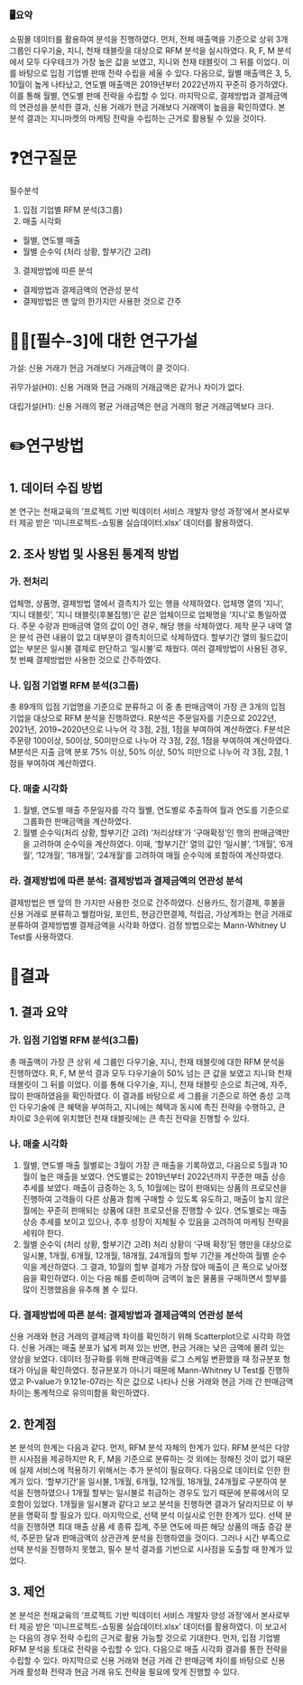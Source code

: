 ### 🖥️요약
쇼핑몰 데이터를 활용하여 분석을 진행하였다. 
먼저, 전체 매출액을 기준으로 상위 3개 그룹인 다우기술, 지니, 천재 태블릿을 대상으로 RFM 분석을 실시하였다. R, F, M 분석에서 모두 다우테크가 가장 높은 값을 보였고, 지니와 천재 태블릿이 그 뒤를 이었다. 이를 바탕으로 입점 기업별 판매 전략 수립을 세울 수 있다. 다음으로, 월별 매출액은 3, 5, 10월이 높게 나타났고, 연도별 매출액은 2019년부터 2022년까지 꾸준히 증가하였다. 이를 통해 월별, 연도별 판매 전략을 수립할 수 있다. 마지막으로, 결제방법과 결제금액의 연관성을 분석한 결과, 신용 거래가 현금 거래보다 거래액이 높음을 확인하였다.
본 분석 결과는 지니마켓의 마케팅 전략을 수립하는 근거로 활용될 수 있을 것이다.

# ❓연구질문
필수분석
1. 입점 기업별 RFM 분석(3그룹)
2. 매출 시각화
- 월별, 연도별 매출
- 월별 순수익 (처리 상황, 할부기간 고려)
3. 결제방법에 따른 분석
- 결제방법과 결제금액의 연관성 분석
- 결제방법은 맨 앞의 한가지만 사용한 것으로 간주

# 👩‍🔬[필수-3]에 대한 연구가설
가설: 신용 거래가 현금 거래보다 거래금액이 클 것이다.

귀무가설(H0): 신용 거래와 현금 거래의 거래금액은 같거나 차이가 없다.

대립가설(H1): 신용 거래의 평균 거래금액은 현금 거래의 평균 거래금액보다 크다.

# ✏️연구방법
## 1.	데이터 수집 방법
본 연구는 천재교육의 ‘프로젝트 기반 빅데이터 서비스 개발자 양성 과정’에서 본사로부터 제공 받은 ‘미니프로젝트-쇼핑몰 실습데이터.xlsx’ 데이터를 활용하였다.
## 2.	조사 방법 및 사용된 통계적 방법
### 가. 전처리

업체명, 상품명, 결제방법 열에서 결측치가 있는 행을 삭제하였다. 업체명 열의 ‘지니’, ‘지니 태블릿’, ‘지니 태블릿(후불집행)’은 같은 업체이므로 업체명을 ‘지니’로 통일하였다. 주문 수량과 판매금액 열의 값이 0인 경우, 해당 행을 삭제하였다. 제작 문구 내역 열은 분석 관련 내용이 없고 대부분이 결측치이므로 삭제하였다. 할부기간 열의 필드값이 없는 부분은 일시불 결제로 판단하고 ‘일시불’로 채웠다. 여러 결제방법이 사용된 경우, 첫 번째 결제방법만 사용한 것으로 간주하였다.

### 나. 입점 기업별 RFM 분석(3그룹)

총 89개의 입점 기업명을 기준으로 분류하고 이 중 총 판매금액이 가장 큰 3개의 입점 기업을 대상으로 RFM 분석을 진행하였다. R분석은 주문일자를 기준으로 2022년, 2021년, 2019~2020년으로 나누어 각 3점, 2점, 1점을 부여하여 계산하였다. F분석은 주문량 100이상, 50이상, 50미만으로 나누어 각 3점, 2점, 1점을 부여하여 계산하였다. M분석은 지출 금액 분포 75% 이상, 50% 이상, 50% 미만으로 나누어 각 3점, 2점, 1점을 부여하여 계산하였다.

### 다. 매출 시각화
1) 월별, 연도별 매출
주문일자를 각각 월별, 연도별로 추출하여 월과 연도를 기준으로 그룹화한 판매금액을 계산하였다.
2) 월별 순수익(처리 상황, 할부기간 고려)
‘처리상태’가 ‘구매확정’인 행의 판매금액만을 고려하여 순수익을 계산하였다. 이때, ‘할부기간’ 열의 값인 ‘일시불’, ‘1개월’, ‘6개월’, ‘12개월’, ‘18개월’, ‘24개월’를 고려하여 매월 순수익에 포함하여 계산하였다.

### 라. 결제방법에 따른 분석: 결제방법과 결제금액의 연관성 분석

결제방법은 맨 앞의 한 가지만 사용한 것으로 간주하였다. 신용카드, 정기결제, 후불을 신용 거래로 분류하고 웰컴마일, 포인트, 현금간편결제, 적립금, 가상계좌는 현금 거래로 분류하여 결제방법별 결제금액을 시각화 하였다. 검정 방법으로는 Mann-Whitney U Test를 사용하였다.

# 📖결과
## 1. 결과 요약

### 가.	입점 기업별 RFM 분석(3그룹)

총 매출액이 가장 큰 상위 세 그룹인 다우기술, 지니, 천재 태블릿에 대한 RFM 분석을 진행하였다. R, F, M 분석 결과 모두 다우기술이 50% 넘는 큰 값을 보였고 지니와 천재 태블릿이 그 뒤를 이었다. 이를 통해 다우기술, 지니, 천재 태블릿 순으로 최근에, 자주, 많이 판매하였음을 확인하였다.
이 결과를 바탕으로 세 그룹을 기준으로 하면 충성 고객인 다우기술에 큰 혜택을 부여하고, 지니에는 혜택과 동시에 촉진 전략을 수행하고, 큰 차이로 3순위에 위치했던 천재 태블릿에는 큰 촉진 전략을 진행할 수 있다.

### 나.	매출 시각화
1)	월별, 연도별 매출
월별로는 3월이 가장 큰 매출을 기록하였고, 다음으로 5월과 10월이 높은 매출을 보였다. 연도별로는 2019년부터 2022년까지 꾸준한 매출 상승 추세를 보였다.
매출이 급증하는 3, 5, 10월에는 많이 판매되는 상품의 프로모션을 진행하여 고객들이 다른 상품과 함께 구매할 수 있도록 유도하고, 매출이 높지 않은 월에는 꾸준히 판매되는 상품에 대한 프로모션을 진행할 수 있다. 연도별로는 매출 상승 추세를 보이고 있으나, 추후 성장이 지체될 수 있음을 고려하여 마케팅 전략을 세워야 한다. 
2)	월별 순수익 (처리 상황, 할부기간 고려)
처리 상황이 ‘구매 확정’된 행만을 대상으로 일시불, 1개월, 6개월, 12개월, 18개월, 24개월의 할부 기간을 계산하여 월별 순수익을 계산하였다. 그 결과, 10월의 할부 결제가 가장 많아 매출이 큰 폭으로 낮아졌음을 확인하였다. 이는 다음 해를 준비하며 금액이 높은 물품을 구매하면서 할부를 많이 진행했음을 유추해 볼 수 있다.

### 다.	결제방법에 따른 분석: 결제방법과 결제금액의 연관성 분석

신용 거래와 현금 거래의 결제금액 차이를 확인하기 위해 Scatterplot으로 시각화 하였다. 신용 거래는 매출 분포가 넓게 퍼져 있는 반면, 현금 거래는 낮은 금액에 몰려 있는 양상을 보였다. 
데이터 정규화를 위해 판매금액을 로그 스케일 변환했을 때 정규분포 형태가 아님을 확인하였다. 정규분포가 아니기 때문에 Mann-Whitney U Test를 진행하였고 P-value가 9.121e-07라는 작은 값으로 나타나 신용 거래와 현금 거래 간 판매금액 차이는 통계적으로 유의미함을 확인하였다. 

## 2. 한계점
본 분석의 한계는 다음과 같다. 
먼저, RFM 분석 자체의 한계가 있다. RFM 분석은 다양한 시사점을 제공하지만 R, F, M을 기준으로 분류하는 것 외에는 정해진 것이 없기 때문에 실제 서비스에 적용하기 위해서는 추가 분석이 필요하다.
다음으로 데이터로 인한 한계가 있다. ‘할부기간’을 일시불, 1개월, 6개월, 12개월, 18개월, 24개월로 구분하여 분석을 진행하였으나 1개월 할부는 일시불로 취급하는 경우도 있기 때문에 분류에서의 모호함이 있었다. 1개월을 일시불과 같다고 보고 분석을 진행하면 결과가 달라지므로 이 부분을 명확히 할 필요가 있다.
마지막으로, 선택 분석 미실시로 인한 한계가 있다. 선택 분석을 진행하면 최대 매출 상품 세 종류 집계, 주문 연도에 따른 해당 상품의 매출 증감 분석, 주문한 달과 판매금액의 상관관계 분석을 진행하였을 것이다. 그러나 시간 부족으로 선택 분석을 진행하지 못했고, 필수 분석 결과를 기반으로 시사점을 도출할 때 한계가 있었다.

## 3. 제언
본 분석은 천재교육의 ‘프로젝트 기반 빅데이터 서비스 개발자 양성 과정’에서 본사로부터 제공 받은 ‘미니프로젝트-쇼핑몰 실습데이터.xlsx’ 데이터를 활용하였다. 이 보고서는 다음의 경우 전략 수립의 근거로 활용 가능할 것으로 기대한다.
먼저, 입점 기업별 RFM 분석을 토대로 전략을 수립할 수 있다. 다음으로 매출 시각화 결과를 통한 전략을 수립할 수 있다. 마지막으로 신용 거래와 현금 거래 간 판매금액 차이를 바탕으로 신용 거래 활성화 전략과 현금 거래 유도 전략을 필요에 맞게 진행할 수 있다.
